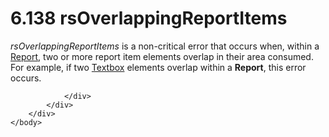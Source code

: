 <html dir="LTR" xmlns:mshelp="http://msdn.microsoft.com/mshelp" xmlns:ddue="http://ddue.schemas.microsoft.com/authoring/2003/5" xmlns:xlink="http://www.w3.org/1999/xlink" xmlns:tool="http://www.microsoft.com/tooltip">
    <head>
        <meta http-equiv="Content-Type" content="text/html; CHARSET=utf-8"></meta>
        <meta name="save" content="history"></meta>
        <title>6.138 rsOverlappingReportItems</title>
        <xml>
            <mshelp:toctitle title="6.138 rsOverlappingReportItems"></mshelp:toctitle>
            <mshelp:rltitle title="[MS-RDL]: rsOverlappingReportItems"></mshelp:rltitle>
            <mshelp:keyword index="A" term="61de2c76-d87a-4db7-a1ea-0c3109ac9a0e"></mshelp:keyword>
            <mshelp:attr name="DCSext.ContentType" value="open specification"></mshelp:attr>
            <mshelp:attr name="AssetID" value="61de2c76-d87a-4db7-a1ea-0c3109ac9a0e"></mshelp:attr>
            <mshelp:attr name="TopicType" value="kbRef"></mshelp:attr>
            <mshelp:attr name="DCSext.Title" value="[MS-RDL]: rsOverlappingReportItems" />
        </xml>
    </head>
    <body>
        <div id="header">
            <h1 class="heading">6.138 rsOverlappingReportItems</h1>
        </div>
        <div id="mainSection">
            <div id="mainBody">
                <div id="allHistory" class="saveHistory"></div>
                <div id="sectionSection0" class="section" name="collapseableSection">
                    

<p><i>rsOverlappingReportItems</i> is a non-critical error that
occurs when, within a <a href="6bbaafec-020b-406c-b4e7-5e4318b616cb.htm">Report</a>,
two or more report item elements overlap in their area consumed. For example,
if two <a href="469d0032-b5ec-43d9-ab36-d3a88b9cc1f6.htm">Textbox</a> elements
overlap within a <b>Report</b>, this error occurs.</p>


                </div>
            </div>
        </div>
    </body>
</html>
